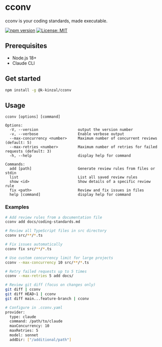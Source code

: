 # cconv

cconv is your coding standards, made executable.

[![npm version](https://badge.fury.io/js/cconv.svg)](https://badge.fury.io/js/cconv)
[![License: MIT](https://img.shields.io/badge/License-MIT-yellow.svg)](https://opensource.org/licenses/MIT)

## Prerequisites

- Node.js 18+
- Claude CLI

## Get started

```bash
npm install -g @k-kinzal/cconv
```

## Usage

```
cconv [options] [command]

Options:
  -V, --version                  output the version number
  -v, --verbose                  Enable verbose output
  --max-concurrency <number>     Maximum number of concurrent reviews (default: 5)
  --max-retries <number>         Maximum number of retries for failed requests (default: 3)
  -h, --help                     display help for command

Commands:
  add [path]                     Generate review rules from files or stdin
  list                           List all saved review rules
  show <id>                      Show details of a specific review rule
  fix <path>                     Review and fix issues in files
  help [command]                 display help for command
```

### Examples

```bash
# Add review rules from a documentation file
cconv add docs/coding-standards.md

# Review all TypeScript files in src directory
cconv src/**/*.ts

# Fix issues automatically
cconv fix src/**/*.ts

# Use custom concurrency limit for large projects
cconv --max-concurrency 10 src/**/*.ts

# Retry failed requests up to 5 times
cconv --max-retries 5 add docs/

# Review git diff (focus on changes only)
git diff | cconv
git diff HEAD~1 | cconv
git diff main...feature-branch | cconv

# Configure in .cconv.yaml
provider:
  type: claude
  command: /path/to/claude
  maxConcurrency: 10
  maxRetries: 5
  model: sonnet
  addDir: ["/additional/path"]
```